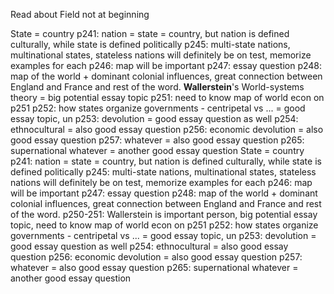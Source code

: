 Read about Field not at beginning


State = country
p241: nation = state = country, but nation is defined culturally, while state is defined politically
p245: multi-state nations, multinational states, stateless nations will definitely be on test, memorize examples for each
p246: map will be important
p247: essay question
p248: map of the world + dominant colonial influences, great connection between England and France and rest of the word.
**Wallerstein**'s World-systems theory = big potential essay topic 
p251: need to know map of world econ on p251
p252: how states organize governments - centripetal vs ... = good essay topic, un
p253: devolution = good essay question as well
p254: ethnocultural  = also good essay question
p256: economic devolution = also good essay question
p257: whatever = also good essay question
p265: supernational whatever = another good essay question
State = country
p241: nation = state = country, but nation is defined culturally, while state is defined politically
p245: multi-state nations, multinational states, stateless nations will definitely be on test, memorize examples for each
p246: map will be important
p247: essay question
p248: map of the world + dominant colonial influences, great connection between England and France and rest of the word.
p250-251: Wallerstein is important person, big potential essay topic, need to know map of world econ on p251
p252: how states organize governments - centripetal vs ... = good essay topic, un
p253: devolution = good essay question as well
p254: ethnocultural  = also good essay question
p256: economic devolution = also good essay question
p257: whatever = also good essay question
p265: supernational whatever = another good essay question